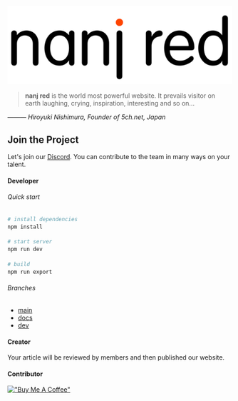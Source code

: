 ![](assets/img/logo.png)

>**nanj red** is the world most powerful website. It prevails visitor on earth laughing, crying, inspiration, interesting and so on...

*&mdash;&mdash;&mdash; Hiroyuki Nishimura, Founder of 5ch.net, Japan*

## Join the Project
Let's join our [Discord](https://discord.gg/UEzW2dvS).
You can contribute to the team in many ways on your talent.

#### Developer
###### Quick start
```bash
# install dependencies
npm install

# start server
npm run dev

# build
npm run export
```
###### Branches
- [main](https://github.com/nanj-red/nanj-red/tree/main/)
- [docs](https://github.com/nanj-red/nanj-red/tree/docs/)
- [dev](https://github.com/nanj-red/nanj-red/tree/dev/)

#### Creator
Your article will be reviewed by members and then published our website. 

#### Contributor
[!["Buy Me A Coffee"](https://www.buymeacoffee.com/assets/img/custom_images/orange_img.png)](https://www.buymeacoffee.com/nanj-red)

